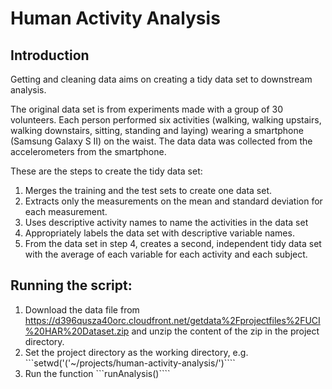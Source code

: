 # Human Activity Analysis

## Introduction

Getting and cleaning data aims on creating a tidy data set to downstream analysis.

The original data set is from experiments made with a group of 30 volunteers. Each person performed six activities (walking, walking upstairs, walking downstairs, sitting, standing and laying) wearing a smartphone (Samsung Galaxy S II) on the waist. The data data was collected from the accelerometers from the smartphone.

These are the steps to create the tidy data set:

1. Merges the training and the test sets to create one data set.
2. Extracts only the measurements on the mean and standard deviation for each measurement. 
3. Uses descriptive activity names to name the activities in the data set
4. Appropriately labels the data set with descriptive variable names. 
5. From the data set in step 4, creates a second, independent tidy data set with the average of each variable for each activity and each subject.

## Running the script:

1. Download the data file from https://d396qusza40orc.cloudfront.net/getdata%2Fprojectfiles%2FUCI%20HAR%20Dataset.zip and unzip the content of the zip in the project directory.
2. Set the project directory as the working directory, e.g. ```setwd('('~/projects/human-activity-analysis/')````
3. Run the function ```runAnalysis()````